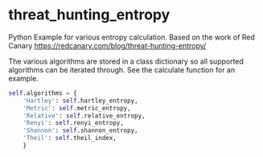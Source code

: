 # threat_hunting_entropy
Python Example for various entropy calculation.
Based on the work of Red Canary https://redcanary.com/blog/threat-hunting-entropy/

The various algorithms are stored in a class dictionary so all supported algorithms can be iterated through.
See the calculate function for an example.

```python
self.algorithms = {
    'Hartley': self.hartley_entropy,
    'Metric': self.metric_entropy,
    'Relative': self.relative_entropy,
    'Renyi': self.renyi_entropy,
    'Shannon': self.shannon_entropy,
    'Theil': self.theil_index,
    }
```
